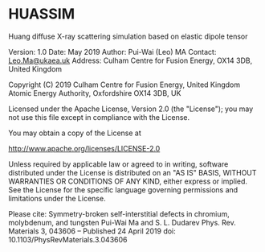 # HUASSIM

Huang diffuse X-ray scattering simulation based on elastic dipole tensor

Version: 1.0
Date:    May 2019
Author:  Pui-Wai (Leo) MA
Contact: Leo.Ma@ukaea.uk
Address: Culham Centre for Fusion Energy, OX14 3DB, United Kingdom

Copyright (C) 2019 Culham Centre for Fusion Energy, United Kingdom Atomic Energy Authority, Oxfordshire OX14 3DB, UK

Licensed under the Apache License, Version 2.0 (the "License"); you may not use this file except in compliance with the License.

You may obtain a copy of the License at

http://www.apache.org/licenses/LICENSE-2.0

Unless required by applicable law or agreed to in writing, software distributed under the License is distributed on an "AS IS" BASIS, WITHOUT WARRANTIES OR CONDITIONS OF ANY KIND, either express or implied. See the License for the specific language governing permissions and limitations under the License.

Please cite:
Symmetry-broken self-interstitial defects in chromium, molybdenum, and tungsten
Pui-Wai Ma and S. L. Dudarev
Phys. Rev. Materials 3, 043606 – Published 24 April 2019
doi: 10.1103/PhysRevMaterials.3.043606
